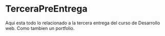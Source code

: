 # TerceraPreEntrega
Aqui esta todo lo relacionado a la tercera entrega del curso de Desarrollo web. Como tambien un portfolio.
